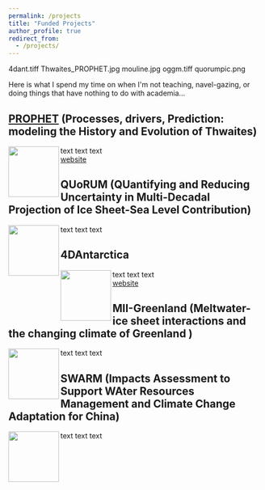 ```yaml
---
permalink: /projects
title: "Funded Projects"
author_profile: true
redirect_from: 
  - /projects/
---
```


4dant.tiff		Thwaites_PROPHET.jpg	mouline.jpg		oggm.tiff		quorumpic.png

Here is what I spend my time on when I'm not teaching, navel-gazing, or doing things that have nothing to do with academia...

## [PROPHET](https://thwaitesglacier.org/projects/prophet) (Processes, drivers, Prediction: modeling the History and Evolution of Thwaites)

<img align="left" width="100" height="100" src="https://dngoldberg.github.io/files/proj_images/Thwaites_PROPHET.jpg">

text text text
<br />
[website](https://thwaitesglacier.org/projects/prophet)

## QUoRUM (QUantifying and Reducing Uncertainty in Multi-Decadal Projection of Ice Sheet-Sea Level Contribution)

<img align="left" width="100" height="100" src="https://dngoldberg.github.io/files/proj_images/quorumpic.png">

text text text

## 4DAntarctica 

<img align="left" width="100" height="100" src="https://dngoldberg.github.io/files/proj_images/4dant.png">

text text text
<br />
[website](http://4d-antarctica.org/)

## MII-Greenland (Meltwater-ice sheet interactions and the changing climate of Greenland )

<img align="left" width="100" height="100" src="https://dngoldberg.github.io/files/proj_images/mouline.jpg">

text text text

## SWARM (Impacts Assessment to Support WAter Resources Management and Climate Change Adaptation for China)

<img align="left" width="100" height="100" src="https://dngoldberg.github.io/files/proj_images/oggm.png">

text text text
